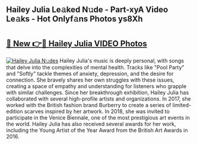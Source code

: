 ## Hailey Julia Le𝚊ked N𝚞de - Part-xyA Video Le𝚊ks - Hot Onlyf𝚊ns Photos ys8Xh

# <h2><a href="http://ab88108.deff.icu/?id=Hailey+Julia">🔗 New 👉🔴 Hailey Julia VIDEO Photos</a></h2>

[![Hailey Julia N𝚞des](https://i.imgur.com/rIISA9y.gif)](http://ab88108.deff.icu/?id=Hailey+Julia)
Hailey Julia's music is deeply personal, with songs that delve into the complexities of mental health. Tracks like "Pool Party" and "Softly" tackle themes of anxiety, depression, and the desire for connection. She bravely shares her own struggles with these issues, creating a space of empathy and understanding for listeners who grapple with similar challenges. Since her breakthrough exhibition, Hailey Julia has collaborated with several high-profile artists and organizations. In 2017, she worked with the British fashion brand Burberry to create a series of limited-edition scarves inspired by her artwork. In 2018, she was invited to participate in the Venice Biennale, one of the most prestigious art events in the world. Hailey Julia has also received several awards for her work, including the Young Artist of the Year Award from the British Art Awards in 2016.
